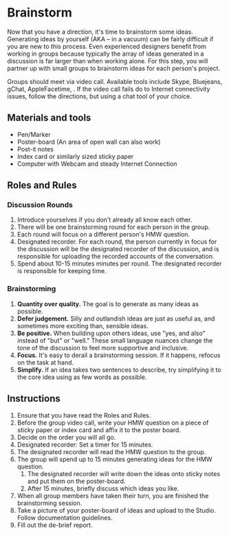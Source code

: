 # Brainstorm

Now that you have a direction, it's time to brainstorm some ideas. Generating ideas by yourself \(AKA – in a vacuum\) can be fairly difficult if you are new to this process. Even experienced designers benefit from working in groups because typically the array of ideas generated in a discussion is far larger than when working alone. For this step, you will partner up with small groups to brainstorm ideas for each person's project.

Groups should meet via video call. Available tools include Skype, Bluejeans, gChat, AppleFacetime, . If the video call fails do to Internet connectivity issues, follow the directions, but using a chat tool of your choice.

## Materials and tools

* Pen/Marker
* Poster-board \(An area of open wall can also work\)
* Post-it notes
* Index card or similarly sized sticky paper
* Computer with Webcam and steady Internet Connection

## **Roles and Rules**

### Discussion Rounds

1. Introduce yourselves if you don't already all know each other.
2. There will be one brainstorming round for each person in the group.
3. Each round will focus on a different person's HMW question.
4. Designated recorder. For each round, the person currently in focus for the discussion will be the designated recorder of the discussion, and is responsible for uploading the recorded accounts of the conversation.
5. Spend about 10-15 minutes minutes per round. The designated recorder is responsible for keeping time.

### Brainstorming

1. **Quantity over quality.** The goal is to generate as many ideas as possible.
2. **Defer judgement.** Silly and outlandish ideas are just as useful as, and sometimes more exciting than, sensible ideas.
3. **Be positive.** When building upon others ideas, use "yes, and also" instead of "but" or "well." These small language nuances change the tone of the discussion to feel more supportive and inclusive.
4. **Focus.** It's easy to derail a brainstorming session. If it happens, refocus on the task at hand.
5. **Simplify.** If an idea takes two sentences to describe, try simplifying it to the core idea using as few words as possible.

## Instructions

1. Ensure that you have read the Roles and Rules.
2. Before the group video call, write your HMW question on a piece of sticky paper or index card and affix it to the poster board.
3. Decide on the order you will all go. 
4. Designated recorder: Set a timer for 15 minutes. 
5. The designated recorder will read the HMW question to the group.
6. The group will spend up to 15 minutes generating ideas for the HMW question.
   1. The designated recorder will write down the ideas onto sticky notes and put them on the poster-board.
   2. After 15 minutes, briefly discuss which ideas you like.
7. When all group members have taken their turn, you are finished the brainstorming session.
8. Take a picture of your poster-board of ideas and upload to the Studio. Follow documentation guidelines.
9. Fill out the de-brief report.



